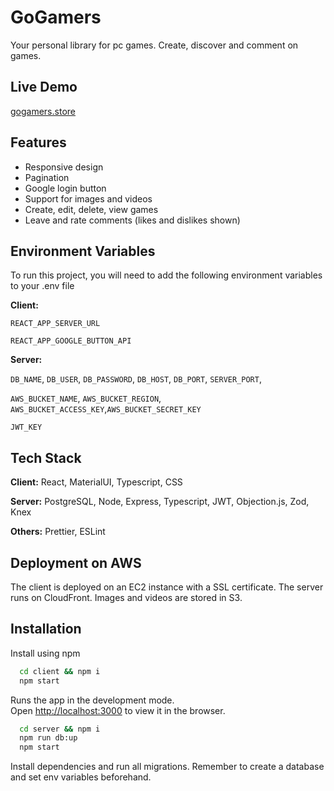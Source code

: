 # GoGamers

Your personal library for pc games. Create, discover and comment on games.

## Live Demo

[gogamers.store](https://gogamers.store/)

## Features

- Responsive design
- Pagination
- Google login button
- Support for images and videos
- Create, edit, delete, view games
- Leave and rate comments (likes and dislikes shown)

## Environment Variables

To run this project, you will need to add the following environment variables to your .env file

**Client:**

`REACT_APP_SERVER_URL`

`REACT_APP_GOOGLE_BUTTON_API`

**Server:**

`DB_NAME`, `DB_USER`, `DB_PASSWORD`, `DB_HOST`, `DB_PORT`, `SERVER_PORT`,

`AWS_BUCKET_NAME`, `AWS_BUCKET_REGION`, `AWS_BUCKET_ACCESS_KEY`,`AWS_BUCKET_SECRET_KEY`

`JWT_KEY`

## Tech Stack

**Client:** React, MaterialUI, Typescript, CSS

**Server:** PostgreSQL, Node, Express, Typescript, JWT, Objection.js, Zod, Knex

**Others:** Prettier, ESLint

## Deployment on AWS

The client is deployed on an EC2 instance with a SSL certificate. The server runs on CloudFront. Images and videos are stored in S3.

## Installation

Install using npm

```bash
  cd client && npm i
  npm start
```

Runs the app in the development mode.\
Open [http://localhost:3000](http://localhost:3000) to view it in the browser.

```bash
  cd server && npm i
  npm run db:up
  npm start
```

Install dependencies and run all migrations.
Remember to create a database and set env variables beforehand.

